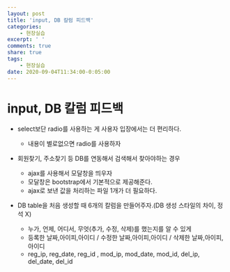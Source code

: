 ```yaml
---
layout: post
title: 'input, DB 칼럼 피드백'
categories:
    - 현장실습
excerpt: ' '
comments: true
share: true
tags:
    - 현장실습
date: 2020-09-04T11:34:00-0:05:00
---
```


# input, DB 칼럼 피드백

- select보단 radio를 사용하는 게 사용자 입장에서는 더 편리하다.
    - 내용이 별로없으면 radio를 사용하자

- 회원찾기, 주소찾기 등 DB를 연동해서 검색해서 찾아야하는 경우
    - ajax를 사용해서 모달창을 띄우자
    - 모달창은 bootstrap에서 기본적으로 제공해준다.
    - ajax로 보낸 값을 처리하는 파일 1개가 더 필요하다.
    
- DB table을 처음 생성할 때 6개의 칼럼을 만들어주자.(DB 생성 스타일의 차이, 정석 X)
    - 누가, 언제, 어디서, 무엇(추가, 수정, 삭제)를 했는지를 알 수 있게
    - 등록한 날짜,아이피,아이디 / 수정한 날짜,아이피,아이디 / 삭제한 날짜,아이피,아이디
    - reg_ip, reg_date, reg_id , mod_ip, mod_date, mod_id, del_ip, del_date, del_id